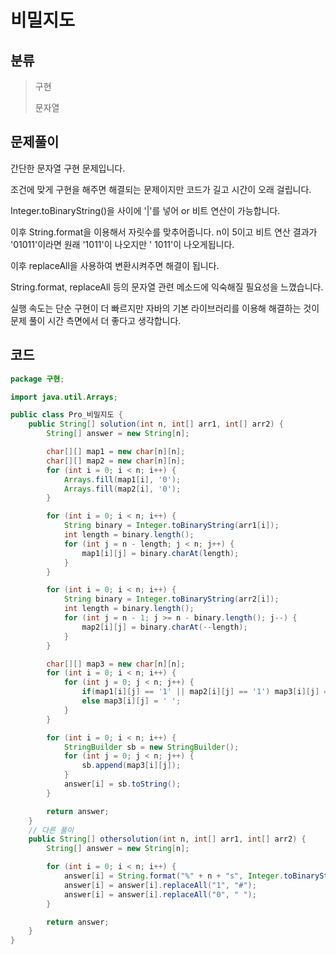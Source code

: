# 비밀지도

## 분류
>구현
>
>문자열

## 문제풀이

간단한 문자열 구현 문제입니다.

조건에 맞게 구현을 해주면 해결되는 문제이지만 코드가 길고 시간이 오래 걸립니다.

Integer.toBinaryString()을 사이에 '|'를 넣어 or 비트 연산이 가능합니다.

이후 String.format을 이용해서 자릿수를 맞추어줍니다. n이 5이고 비트 연산 결과가 '01011'이라면 원래 '1011'이 나오지만 ' 1011'이 나오게됩니다.

이후 replaceAll을 사용하여 변환시켜주면 해결이 됩니다.

String.format, replaceAll 등의 문자열 관련 메소드에 익숙해질 필요성을 느꼈습니다.

실행 속도는 단순 구현이 더 빠르지만 자바의 기본 라이브러리를 이용해 해결하는 것이 문제 풀이 시간 측면에서 더 좋다고 생각합니다.

## 코드

```java
package 구현;

import java.util.Arrays;

public class Pro_비밀지도 {
    public String[] solution(int n, int[] arr1, int[] arr2) {
        String[] answer = new String[n];

        char[][] map1 = new char[n][n];
        char[][] map2 = new char[n][n];
        for (int i = 0; i < n; i++) {
            Arrays.fill(map1[i], '0');
            Arrays.fill(map2[i], '0');
        }

        for (int i = 0; i < n; i++) {
            String binary = Integer.toBinaryString(arr1[i]);
            int length = binary.length();
            for (int j = n - length; j < n; j++) {
                map1[i][j] = binary.charAt(length);
            }
        }

        for (int i = 0; i < n; i++) {
            String binary = Integer.toBinaryString(arr2[i]);
            int length = binary.length();
            for (int j = n - 1; j >= n - binary.length(); j--) {
                map2[i][j] = binary.charAt(--length);
            }
        }

        char[][] map3 = new char[n][n];
        for (int i = 0; i < n; i++) {
            for (int j = 0; j < n; j++) {
                if(map1[i][j] == '1' || map2[i][j] == '1') map3[i][j] = '#';
                else map3[i][j] = ' ';
            }
        }

        for (int i = 0; i < n; i++) {
            StringBuilder sb = new StringBuilder();
            for (int j = 0; j < n; j++) {
                sb.append(map3[i][j]);
            }
            answer[i] = sb.toString();
        }

        return answer;
    }
    // 다른 풀이
    public String[] othersolution(int n, int[] arr1, int[] arr2) {
        String[] answer = new String[n];

        for (int i = 0; i < n; i++) {
            answer[i] = String.format("%" + n + "s", Integer.toBinaryString(arr1[i] | arr2[i]));
            answer[i] = answer[i].replaceAll("1", "#");
            answer[i] = answer[i].replaceAll("0", " ");
        }

        return answer;
    }
}
```
